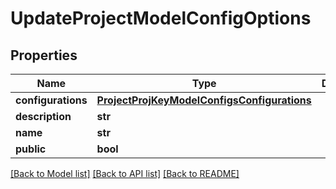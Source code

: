 # UpdateProjectModelConfigOptions

## Properties
Name | Type | Description | Notes
------------ | ------------- | ------------- | -------------
**configurations** | [**ProjectProjKeyModelConfigsConfigurations**](ProjectProjKeyModelConfigsConfigurations.md) |  | 
**description** | **str** |  | 
**name** | **str** |  | 
**public** | **bool** |  | 

[[Back to Model list]](../README.md#documentation-for-models) [[Back to API list]](../README.md#documentation-for-api-endpoints) [[Back to README]](../README.md)


